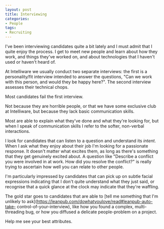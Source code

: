 ```yaml
---
layout: post
title: Interviewing
categories:
- People
tags: 
- Recruiting
---
```


I've been interviewing candidates quite a bit lately and I must admit that I
quite enjoy the process. I get to meet new people and learn about how they
work, and things they've worked on, and about technologies that I haven't used
or haven't heard of.

At Intelliware we usually conduct two separate interviews: the first is a
personality/fit interview intended to answer the questions, "Can we work with
this person, and would they be happy here?". The second interview assesses
their technical chops.

Most candidates fail the first interview.

Not because they are horrible people, or that we have some exclusive club at
Intelliware, but because they lack basic communication skills.

Most are able to explain what they've done and what they're looking for, but
when I speak of communication skills I refer to the softer, non-verbal
interactions.

I look for candidates that can listen to a question and understand its
_intent_. When I ask what they enjoy about their job I'm looking for a
passionate response. It doesn't matter what excites them, as long as there's
something that they get genuinely excited about. A question like "Describe a
conflict you were involved in at work. How did you resolve the conflict?" is
really trying to ascertain how well you can relate to other people.

I'm particularly impressed by candidates that can pick up on subtle facial
expressions indicating that I don't quite understand what they just said, or
recognise that a quick glance at the clock may indicate that they're waffling.

The gold star goes to candidates that are able to [tell me something that I'm
unlikely to ask](https://leanpub.com/dowhatyoulove/read#leanpub-auto-take-
control-of-your-interview), like how you found a complex, multi-threading bug,
or how you diffused a delicate people-problem on a project.

Help me see your best attributes.

